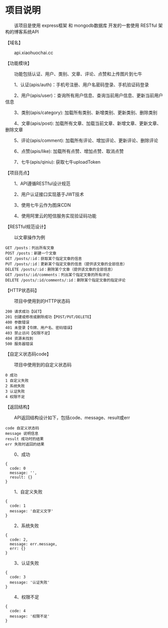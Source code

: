 # 项目说明

&emsp;&emsp;该项目是使用 express框架 和 mongodb数据库 开发的一套使用 RESTful 架构的博客系统API

【域名】

&emsp;&emsp;api.xiaohuochai.cc 
  

【功能模块】

&emsp;&emsp;功能包括认证、用户、类别、文章、评论、点赞和上传图片到七牛

&emsp;&emsp;1、认证(apis/auth)：手机号注册、用户名密码登录、手机验证码登录

&emsp;&emsp;2、用户(apis/user)：查询所有用户信息、查询当前用户信息、更新当前用户信息

&emsp;&emsp;3、类别(apis/category): 加载所有类别、新增类别、更新类别、删除类别

&emsp;&emsp;4、文章(apis/post): 加载所有文章、加载当前文章、新增文章、更新文章、删除文章

&emsp;&emsp;5、评论(apis/comment): 加载所有评论、增加评论、更新评论、删除评论

&emsp;&emsp;6、点赞(apis/like): 加载所有点赞、增加点赞、取消点赞

&emsp;&emsp;7、七牛(apis/qiniu): 获取七牛uploadToken

【项目亮点】

&emsp;&emsp;1、API遵循RESTful设计规范

&emsp;&emsp;2、用户认证接口实现基于JWT技术

&emsp;&emsp;3、使用七牛云作为图床CDN

&emsp;&emsp;4、使用阿里云的短信服务实现验证码功能

【RESTful规范设计】

&emsp;&emsp;以文章操作为例

```
GET /posts：列出所有文章
POST /posts：新建一个文章
GET /posts/:id：获取某个指定文章的信息
PUT /posts/:id：更新某个指定文章的信息（提供该文章的全部信息）
DELETE /posts/:id：删除某个文章（提供该文章的全部信息）
GET /posts/:id/comments：列出某个指定文章的所有评论
DELETE /posts/:id/comments/:id：删除某个指定文章的指定评论
```

【HTTP状态码】

&emsp;&emsp;项目中使用到的HTTP状态码

```
200 请求成功【GET】
201 创建或修改或删除成功【POST/PUT/DELETE】
400 参数错误
401 未登录【令牌、用户名、密码错误】
403 禁止访问【权限不足】
404 资源未找到
500 服务器错误
```

【自定义状态码code】

&emsp;&emsp;项目中使用到的自定义状态码

```
0 成功
1 自定义失败
2 系统失败
3 认证失败
4 权限不足
```
【返回结构】

&emsp;&emsp;API返回结构设计如下，包括code、message、result或err
```
code 自定义状态码
message 说明信息
result 成功时的结果
err 失败时返回的结果
```

&emsp;&emsp;0、成功
```
{
  code: 0
  message: '',
  result: {}
}
```
&emsp;&emsp;1、自定义失败
```
{
  code: 1
  message: '自定义文字'
}
```
&emsp;&emsp;2、系统失败
```
{
  code: 2,
  message: err.message,
  err: {}
}
```
&emsp;&emsp;3、认证失败
```
{
  code: 3
  message: '认证失败'
}
```
&emsp;&emsp;4、权限不足
```
{
  code: 4
  message: '权限不足'
}
```


